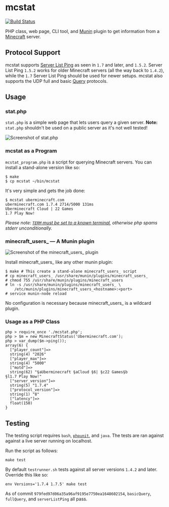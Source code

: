 # mcstat

[![Build Status](https://travis-ci.org/winny-/mcstat.png?branch=master)](https://travis-ci.org/winny-/mcstat)

PHP class, web page, CLI tool, and [Munin][] plugin to get information from a
[Minecraft][] server.

[Munin]: http://munin-monitoring.org/
[Minecraft]: http://www.minecraft.net/

## Protocol Support

mcstat supports [Server List Ping][] as seen in `1.7` and later, and `1.5.2`. Server List Ping `1.5.2` works for older Minecraft servers (all the way back to `1.4.2`), while the `1.7` Server List Ping should be used for newer setups. mcstat also supports the UDP full and basic [Query][] protocols.

[Server List Ping]: http://wiki.vg/Server_List_Ping
[Query]: http://wiki.vg/Query

## Usage

### stat.php

`stat.php` is a simple web page that lets users query a given server.
**Note:** `stat.php` shouldn't be used on a public server as it's not
well tested!

![Screenshot of stat.php](https://i.imgur.com/Nc4yVOi.png)

### mcstat as a Program

`mcstat_program.php` is a script for querying Minecraft servers. You can install a stand-alone version like so:

    $ make
    $ cp mcstat ~/bin/mcstat

It's very simple and gets the job done:

    $ mcstat uberminecraft.com
    uberminecraft.com 1.7.4 2714/5000 131ms
    Uberminecraft Cloud | 22 Games
    1.7 Play Now!

*Please note:
[`TERM` must be set to a known terminal](https://github.com/nodesocket/commando/issues/9),
otherwise php spams stderr unconditionally.*

### minecraft_users_ — A Munin plugin

![Screenshot of the minecraft_users_ plugin](https://i.imgur.com/VutO3X9.png)

Install minecraft_users_ like any other munin plugin:

    $ make # This create a stand-alone minecraft_users_ script
    # cp minecraft_users_ /usr/share/munin/plugins/minecraft_users_
    # chmod 755 /usr/share/munin/plugins/minecraft_users
    # ln -s /usr/share/munin/plugins/minecraft_users_ \
        /etc/munin/plugins/minecraft_users_<hostname>:<port>
    # service munin-node reload

No configuration is necessary because minecraft_users_ is a wildcard plugin.

### Usage as a PHP Class

    php > require_once './mcstat.php';
    php > $m = new MinecraftStatus('Uberminecraft.com');
    php > var_dump($m->ping());
    array(6) {
      ["player_count"]=>
      string(4) "2026"
      ["player_max"]=>
      string(4) "5000"
      ["motd"]=>
      string(62) "§aUberminecraft §aCloud §6| §c22 Games§b
    §l1.7 Play Now!"
      ["server_version"]=>
      string(5) "1.7.4"
      ["protocol_version"]=>
      string(1) "8"
      ["latency"]=>
      float(150)
    }

## Testing

The testing script requires `bash`, [`phpunit`][phpunit], and `java`. The tests
are ran against against a live server running on localhost.

Run the script as follows:

    make test

By default `testrunner.sh` tests against all server versions `1.4.2` and later.
Override this like so:

    env Versions='1.7.4 1.7.5' make test

As of commit `979fed97d06a35a96af9195e7750ea1648602154`, `basicQuery`,
`fullQuery`, and `serverListPing` all pass.

[phpunit]: http://phpunit.de/
